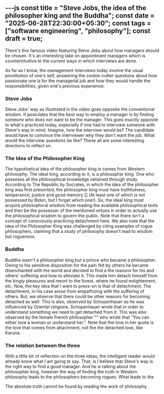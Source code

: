 ---js
const title = "Steve Jobs, the idea of the philosopher king and the Buddha";
const date = "2025-06-28T22:30:00+05:30";
const tags = ["software engineering", "philosophy"];
const draft = true;
---

There's this famous video featuring Steve Jobs about how managers should be
chosen.  It's an interesting take on appointment managers which is
counterintuitive to the current ways in which interviews are done.

As far as I know, the management interviews today involve the usual
prostitution of one's self, answering the cookie-cutter questions about how
passionate one is for the managerial job and how they would handle the
responsibilities, given one's previous experience.

### Steve Jobs

Steve Jobs' way as illustrated in the video goes opposite the conventional
wisdom.  It postulates that the best way to employ a manager is by finding
someone who does not want to be the manager.  This goes exactly opposite to
what's practiced today, especially if one had to interview someone with Steve's
way in mind.  Imagine, how the interview would be?  The candidate would have to
convince the interviewer why they don't want the job.  What would the interview
questions be like?  These all are some interesting directions to reflect on.


### The Idea of the Philosopher King

The hypothetical idea of the philosopher king is comes from Western philosophy.
The ideal king, according to it, is a philosopher king.  One who posseses all
the philosophical knowledge obtained through study.  According to The Republic
by Socrates, in which the idea of the philosopher king was first presented, the
philosopher king must have truthfulness, temperance, justice and good memory []
(At least one of which is not possessed by Biden, but I forget which one!).
So, the ideal king must acquire philosophical wisdom from reading the available
philosophical texts and then be the possesser of the mentioned virtues in order
to actually use the philosophical wisdom to govern the public.  Note that there
isn't a concept of consciously practicing detachment here.  We also note that
the idea of the Philosopher King was challenged by citing examples of rogue
philosophers, claiming that a study of philosophy doesn't lead to wisdom but
rogueness.

### Buddha

Buddha wasn't a philosopher king but a prince who became a philosopher.   Owing
to his sensitive disposition for the pain felt by others he became disenchanted
with the world and decided to find a the reasons for his and others' suffering
and how to alleviate it.  This made him detach himself from the kingly
pleasures and resort to the forest, where he found enlightement, etc.  Now, the
key idea that I want to press-on is that of detachment.  The detachment, in his
case arose from empathizing with the suffering of others.   But, we observe
that there could be other reasons for becoming detached as well.  This is also,
observed by Schopenhauer as he was influenced by Oriental religions.
Schopenhauer wrote that in order to understand something we need to get
detached from it.  This was also observed by the female French philosopher ""
who wrote that "You can either love a woman or understand her.".  Note that the
love in her quote is the love that comes from attachment, not the the detached
love, like Karuna.

### The relation between the three

With a little bit of reflection on the three ideas, the intelligent reader
would already know what I am going to say.  That, is I believe that Steve's way
is the right way to find a good manager.  And he is talking about the
philosopher king, however the way of finding the truth in Western philosophy
leads to the philosophers becoming rogues.  What leads to the 

The absolute truth cannot be found by reading the work of philosophy
